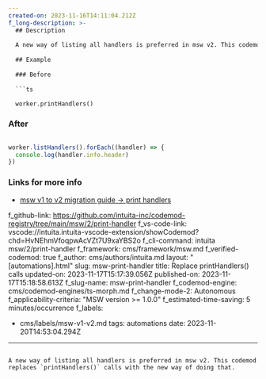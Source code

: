 ```yaml
---
created-on: 2023-11-16T14:11:04.212Z
f_long-description: >-
  ## Description
  
  A new way of listing all handlers is preferred in msw v2. This codemod replaces `printHandlers()` calls with the new way of doing that.
  
  ## Example
  
  ### Before
  
  ```ts

  worker.printHandlers()

  ```
  
  ### After
  
  ```ts

  worker.listHandlers().forEach((handler) => {
    console.log(handler.info.header)
  })

  ```
  
  ### Links for more info

  -   [msw v1 to v2 migration guide -> print handlers](https://mswjs.io/docs/migrations/1.x-to-2.x/#printhandlers)
  
f_github-link: https://github.com/intuita-inc/codemod-registry/tree/main/msw/2/print-handler
f_vs-code-link: vscode://intuita.intuita-vscode-extension/showCodemod?chd=HvNEhmVfoqpwAcVZt7U9xaYBS2o
f_cli-command: intuita msw/2/print-handler
f_framework: cms/framework/msw.md
f_verified-codemod: true
f_author: cms/authors/intuita.md
layout: "[automations].html"
slug: msw-print-handler
title: Replace printHandlers() calls
updated-on: 2023-11-17T15:17:39.056Z
published-on: 2023-11-17T15:18:58.613Z
f_slug-name: msw-print-handler
f_codemod-engine: cms/codemod-engines/ts-morph.md
f_change-mode-2: Autonomous
f_applicability-criteria: "MSW version >= 1.0.0"
f_estimated-time-saving: 5 minutes/occurrence
f_labels:
  - cms/labels/msw-v1-v2.md
tags: automations
date: 2023-11-20T14:53:04.294Z
---
```

A new way of listing all handlers is preferred in msw v2. This codemod replaces `printHandlers()` calls with the new way of doing that.